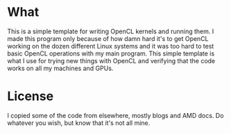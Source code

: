 # What

This is a simple template for writing OpenCL kernels and running them. I made this program only because of how damn hard it's to get OpenCL working on the dozen different Linux systems and it was too hard to test basic OpenCL operations with my main program. This simple template is what I use for trying new things with OpenCL and verifying that the code works on all my machines and GPUs.

# License

I copied some of the code from elsewhere, mostly blogs and AMD docs. Do whatever you wish, but know that it's not all mine.
